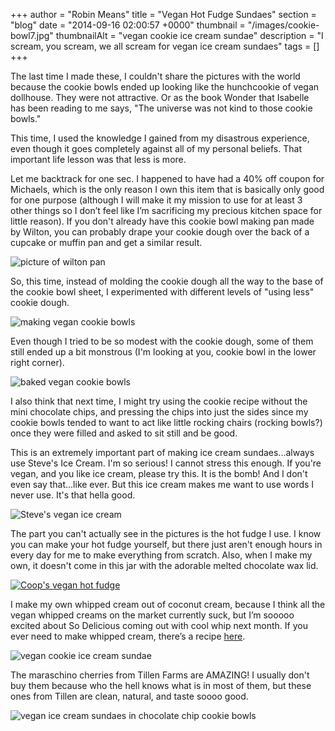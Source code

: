 +++
author = "Robin Means"
title = "Vegan Hot Fudge Sundaes"
section = "blog"
date = "2014-09-16 02:00:57 +0000"
thumbnail = "/images/cookie-bowl7.jpg"
thumbnailAlt = "vegan cookie ice cream sundae"
description = "I scream, you scream, we all scream for vegan ice cream sundaes"
tags = []
+++

The last time I made these, I couldn't share the pictures with the world because the cookie bowls ended up looking like the hunchcookie of vegan dollhouse. They were not attractive. Or as the book Wonder that Isabelle has been reading to me says, "The universe was not kind to those cookie bowls."

This time, I used the knowledge I gained from my disastrous experience, even though it goes completely against all of my personal beliefs. That important life lesson was that less is more.

Let me backtrack for one sec. I happened to have had a 40% off coupon for Michaels, which is the only reason I own this item that is basically only good for one purpose (although I will make it my mission to use for at least 3 other things so I don’t feel like I’m sacrificing my precious kitchen space for little reason). If you don't already have this cookie bowl making pan made by Wilton, you can probably drape your cookie dough over the back of a cupcake or muffin pan and get a similar result.

![picture of wilton pan](/images/cookie-bowl1.jpg)

So, this time, instead of molding the cookie dough all the way to the base of the cookie bowl sheet, I experimented with different levels of "using less" cookie dough.

![making vegan cookie bowls](/images/cookie-bowl3.jpg)

Even though I tried to be so modest with the cookie dough, some of them still ended up a bit monstrous (I'm looking at you, cookie bowl in the lower right corner).

![baked vegan cookie bowls](/images/cookie-bowl4.jpg)

I also think that next time, I might try using the cookie recipe without the mini chocolate chips, and pressing the chips into just the sides since my cookie bowls tended to want to act like little rocking chairs (rocking bowls?) once they were filled and asked to sit still and be good.

This is an extremely important part of making ice cream sundaes...always use Steve's Ice Cream. I'm so serious! I cannot stress this enough. If you're vegan, and you like ice cream, please try this. It is the bomb! And I don't even say that...like ever. But this ice cream makes me want to use words I never use. It's that hella good.

![Steve's vegan ice cream](/images/cookie-bowl5.jpg)

The part you can't actually see in the pictures is the hot fudge I use. I know you can make your hot fudge yourself, but there just aren't enough hours in every day for me to make everything from scratch. Also, when I make my own, it doesn't come in this jar with the adorable melted chocolate wax lid.

[![Coop's vegan hot fudge](/images/hotfudge.jpg)](http://www.abesmarket.com/natural-products/food-and-drink/chocolate/natural-organic-chocolate-sauces/coop-s-handmade-hot-fudge-10-oz.html)

I make my own whipped cream out of coconut cream, because I think all the vegan whipped creams on the market currently suck, but I’m sooooo excited about So Delicious coming out with cool whip next month. If you ever need to make whipped cream, there’s a recipe [here](http://vegandollhouse.com/recipes/strawberry-shortcake-hors-d-eouvres).

![vegan cookie ice cream sundae](/images/cookie-bowl7.jpg)

The maraschino cherries from Tillen Farms are AMAZING! I usually don't buy them because who the hell knows what is in most of them, but these ones from Tillen are clean, natural, and taste soooo good.

![vegan ice cream sundaes in chocolate chip cookie bowls](/images/cookie-bowl6.jpg)

